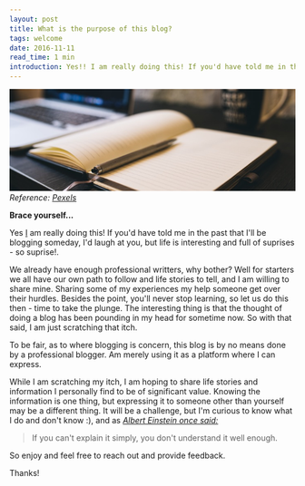 ```yaml
---
layout: post
title: What is the purpose of this blog?
tags: welcome
date: 2016-11-11
read_time: 1 min
introduction: Yes!! I am really doing this! If you'd have told me in the past that I'll be blogging someday, I'd laugh at you, but life is interesting and full of suprises - so suprise!
---
```


!["The Blog"](/images/reason-for-blog-header.jpg "The blog")
*Reference: [Pexels][head_image]*



**Brace yourself...**

Yes [I](/about) am really doing this! If you'd have told me in the past that I'll be blogging someday, I'd laugh at you, but life is interesting and full of suprises - so suprise!.

We already have enough professional writters, why bother? Well for starters we all have our own path to follow and life stories to tell, and I am willing to share mine. Sharing some of my experiences my help someone get over their hurdles. Besides the point, you'll never stop learning, so let us do this then - time to take the plunge. The interesting thing is that the thought of doing a blog has been pounding in my head for sometime now. So with that said, I am just scratching that itch.

To be fair, as to where blogging is concern, this blog is by no means done by a professional blogger. Am merely using it as a platform where I can express.

While I am scratching my itch, I am hoping to share life stories and information I personally find to be of significant value. Knowing the information is one thing, but expressing it to someone other than yourself may be a different thing. It will be a challenge, but I'm curious to know what I do and don't know :), and as *[Albert Einstein once said:](https://www.brainyquote.com/quotes/quotes/a/alberteins383803.html)*

> If you can&#39;t explain it simply, you don&#39;t understand it well enough.

So enjoy and feel free to reach out and provide feedback.

Thanks! 



[head_image]: https://www.pexels.com/photo/coffee-notebook-writing-computer-34601/